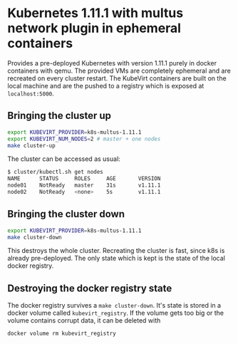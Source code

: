 # Kubernetes 1.11.1 with multus network plugin in ephemeral containers

Provides a pre-deployed Kubernetes with version 1.11.1 purely in docker
containers with qemu. The provided VMs are completely ephemeral and are
recreated on every cluster restart. The KubeVirt containers are built on the
local machine and are the pushed to a registry which is exposed at
`localhost:5000`.

## Bringing the cluster up

```bash
export KUBEVIRT_PROVIDER=k8s-multus-1.11.1
export KUBEVIRT_NUM_NODES=2 # master + one nodes
make cluster-up
```

The cluster can be accessed as usual:

```bash
$ cluster/kubectl.sh get nodes
NAME      STATUS     ROLES     AGE       VERSION
node01    NotReady   master    31s       v1.11.1
node02    NotReady   <none>    5s        v1.11.1
```

## Bringing the cluster down

```bash
export KUBEVIRT_PROVIDER=k8s-multus-1.11.1
make cluster-down
```

This destroys the whole cluster. Recreating the cluster is fast, since k8s is
already pre-deployed. The only state which is kept is the state of the local
docker registry.

## Destroying the docker registry state

The docker registry survives a `make cluster-down`. It's state is stored in a
docker volume called `kubevirt_registry`. If the volume gets too big or the
volume contains corrupt data, it can be deleted with

```bash
docker volume rm kubevirt_registry
```
